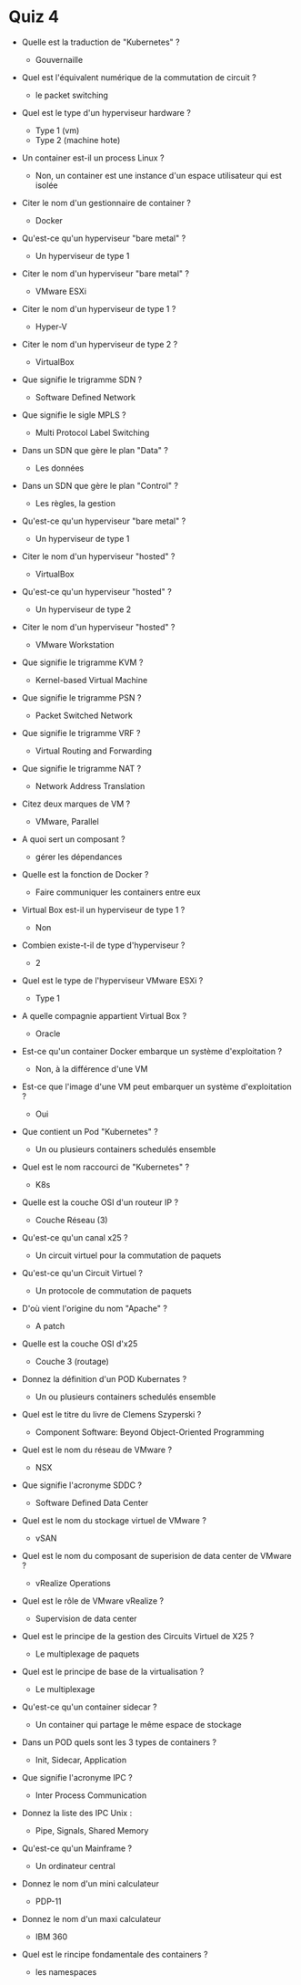 # Quiz 4

- Quelle est la traduction de "Kubernetes" ?
    - Gouvernaille
- Quel est l'équivalent numérique de la commutation de circuit ?
    - le packet switching
- Quel est le type d'un hyperviseur hardware ?
    - Type 1 (vm)
    - Type 2 (machine hote)
- Un container est-il un process Linux ?
    - Non, un container est une instance d'un espace utilisateur qui est isolée
- Citer le nom d'un gestionnaire de container ?
    - Docker
- Qu'est-ce qu'un hyperviseur "bare metal" ?
    - Un hyperviseur de type 1
- Citer le nom d'un hyperviseur "bare metal" ?
    - VMware ESXi
- Citer le nom d'un hyperviseur de type 1 ?
    - Hyper-V
- Citer le nom d'un hyperviseur de type 2 ?
    - VirtualBox

- Que signifie le trigramme SDN ?
    - Software Defined Network
- Que signifie le sigle MPLS ?
    - Multi Protocol Label Switching
- Dans un SDN que gère le plan "Data" ?
    - Les données
- Dans un SDN que gère le plan "Control" ?
    - Les règles, la gestion
- Qu'est-ce qu'un hyperviseur "bare metal" ?
    - Un hyperviseur de type 1
- Citer le nom d'un hyperviseur "hosted" ?
    - VirtualBox
- Qu'est-ce qu'un hyperviseur "hosted" ?
    - Un hyperviseur de type 2
- Citer le nom d'un hyperviseur "hosted" ?
    - VMware Workstation
- Que signifie le trigramme KVM ?
    - Kernel-based Virtual Machine
- Que signifie le trigramme PSN ?
    - Packet Switched Network

- Que signifie le trigramme VRF ?
    - Virtual Routing and Forwarding
- Que signifie le trigramme NAT ?
    - Network Address Translation
- Citez deux marques de VM ?
    - VMware, Parallel
- A quoi sert un composant ?
    - gérer les dépendances
- Quelle est la fonction de Docker ?
    - Faire communiquer les containers entre eux
- Virtual Box est-il un hyperviseur de type 1 ?
    - Non
- Combien existe-t-il de type d'hyperviseur ?
    - 2
- Quel est le type de l'hyperviseur VMware ESXi ?
    - Type 1
- A quelle compagnie appartient Virtual Box ?
    - Oracle
- Est-ce qu'un container Docker embarque un système d'exploitation ?
    - Non, à la différence d'une VM

- Est-ce que l'image d'une VM peut embarquer un système d'exploitation ?
    - Oui
- Que contient un Pod "Kubernetes" ?
    - Un ou plusieurs containers schedulés ensemble
- Quel est le nom raccourci de "Kubernetes" ?
    - K8s
- Quelle est la couche OSI d'un routeur IP ?
    - Couche Réseau (3)
- Qu'est-ce qu'un canal x25 ?
    - Un circuit virtuel pour la commutation de paquets
- Qu'est-ce qu'un Circuit Virtuel ?
    - Un protocole de commutation de paquets
- D'où vient l'origine du nom "Apache" ?
    - A patch
- Quelle est la couche OSI d'x25
    - Couche 3 (routage)
- Donnez la définition d'un POD Kubernates ?
    - Un ou plusieurs containers schedulés ensemble

- Quel est le titre du livre de Clemens Szyperski ?
    - Component Software: Beyond Object-Oriented Programming
- Quel est le nom du réseau de VMware ?
    - NSX
- Que signifie l'acronyme SDDC ?
    - Software Defined Data Center
- Quel est le nom du stockage virtuel de VMware ?
    - vSAN
- Quel est le nom du composant de superision de data center de VMware ?
    - vRealize Operations
- Quel est le rôle de VMware vRealize ?
    - Supervision de data center
- Quel est le principe de la gestion des Circuits Virtuel de X25 ?
    - Le multiplexage de paquets
- Quel est le principe de base de la virtualisation ?
    - Le multiplexage

- Qu'est-ce qu'un container sidecar ?
    - Un container qui partage le même espace de stockage
- Dans un POD quels sont les 3 types de containers ?
    - Init, Sidecar, Application
- Que signifie l'acronyme IPC ?
    - Inter Process Communication
- Donnez la liste des IPC Unix :
    - Pipe, Signals, Shared Memory
- Qu'est-ce qu'un Mainframe ?
    - Un ordinateur central
- Donnez le nom d'un mini calculateur
    - PDP-11
- Donnez le nom d'un maxi calculateur
    - IBM 360
- Quel est le rincipe fondamentale des containers ?
    - les namespaces